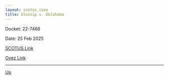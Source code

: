```yaml
---
layout: scotus_case
title: Glossip v. Oklahoma
---
```


Docket: 22-7466

Date: 25 Feb 2025

[SCOTUS Link]()

[Oyez Link](https://www.oyez.org/cases/2024/22-7466)

---

[Up](./README.md)
